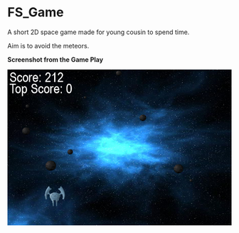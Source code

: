 # FS_Game
A short 2D space game made for young cousin to spend time.

Aim is to avoid the meteors. 

**Screenshot from the Game Play**

![FS Game](images/fivergame.png)


